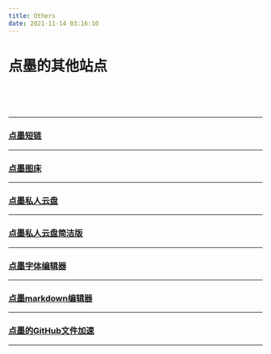 ```yaml
---
title: Others
date: 2021-11-14 03:16:10
---
```

# 点墨的其他站点

<br>
<br>
<br>

---
### [点墨短链](https://zzy-ac.top)
---
### [点墨图床](https://tc.zzy-ac.top/)
---
### [点墨私人云盘](https://pan.zzy-ac.top/)
---
### [点墨私人云盘简洁版](https://zzy-ac.github.io/zzy-pan/)
---
### [点墨字体编辑器](https://zzy-ac.github.io/fonteditor/index.html)
---
### [点墨markdown编辑器](https://zzy-ac.github.io/MarkdownOnline/)
---
### [点墨的GitHub文件加速](https://gh.zzy-ac.workers.dev/)
---
